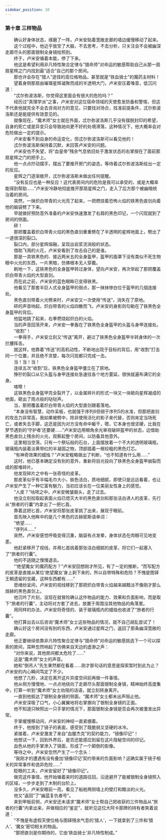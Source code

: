 ```yaml
---
sidebar_position: 10
---
```

### 第十章  三样物品  


　　确认好身体状态，琢磨了一阵，卢米安贴着宽敞走廊的墙边缓慢移动了起来。  
　　这个过程中，他近乎放空了大脑，不去思考，不去分析，只关注会不会被幽深走廊尽头的那面银制全身镜给照到。  
　　终于，卢米安循着本能，停了下来。  
　　他这是希望利用非凡特性聚合定律与“猎命师”对命运的敏感帮助自己从那一扇扇星辉之门内找到最“适合”自己的那个房间。  
　　那也许会存在“猎人”途径的高位格物品，甚至就是“铁血骑士”的魔药主材料！  
　　望着身侧那扇由璀璨星辉凝聚而成的半透明大门，卢米安压着嗓音，低沉问道：  
　　“忒尔弥波洛斯，你觉得这里面会有很大的危险吗？”  
　　经历过“真理学派”之事，卢米安对这位宿命领域的天使愈发防备和警惕，但这不代表他就完全不会去咨询对方的意见，只要找对场合，找准前提条件，忒尔弥波洛斯还是能提供有效意见的。  
　　就像现在，“魔术师”女士就在外面，忒尔弥波洛斯几乎没有摆脱封印的希望，自身的死亡或是异变只会导致祂向更不好的处境滑落，这种情况下，他大概率会对危险做出一定的提示。  
　　卢米安看不到自身的命运变化，但忒尔弥波洛斯可以看见他的！  
　　忒尔弥波洛斯保持着沉默，未回答卢米安的问题。  
　　卢米安也不失望，将“血皇帝”残余气息依旧处于激发状态的右掌按在了面前那扇星辉之门的把手上。  
　　他一点点拧动摆手，摆出了要推开房门的姿态，等待着忒尔弥波洛斯给出一定的反应。  
　　星辉之门逐渐敞开，忒尔弥波洛斯未做出任何提醒。  
　　“没有反应也是一种反应！这代表房间内的危险是我可以承受的，或是大概率能得到帮助……”卢米安冷静地彻底推开那扇星辉之门，走入了后方那个被幽暗统治着的房间。  
　　突然，一抹炽白带青的火光亮了起来，一把燃烧着恐怖火焰的铁黑色直剑向着他的脑袋劈了下来。  
　　早就做好预防意外准备的卢米安快速激发了右肩的黑色印记，一个闪现就到了房间的侧面。  
　　砰！  
　　那把覆盖着炽白带青火焰的黑色直剑重重劈在了半透明的星辉地面上，劈出了一道很深的裂口。  
　　裂口内，部分星辉熔融，呈现出岩浆流淌般的状态。  
　　借助飞溅的火花，卢米安看到了攻击自己的是谁。  
　　那是一具铁黑色的、接近两米五的全身盔甲，盔甲的面罩下没有类似不死生物眼中火光的东西，一片黑暗，仿佛根本无人穿戴。  
　　刷地一下，这铁黑色的全身盔甲转过身体，望向卢米安，再次举起了那把覆盖炽白带青火焰的大型直剑。  
　　而在此之前，卢米安的蓝色眼眸已变得铁黑。  
　　他看见了那套半巨人式全身盔甲的弱点，那一抹抹惨白位于盔甲的几個连接处。  
　　黑色直剑带着火光劈来时，卢米安又一次使用“传送”，消失在了原地。  
　　砰的声音响起，炽白带青的火焰四散而飞，卢米安的身影则勾勒在了铁黑色全身盔甲的背后。  
　　他猛地跳了起来，右拳燃烧起炽白的火焰。  
　　当的声音回荡开来，卢米安一拳轰在了铁黑色全身盔甲的头盔与身甲连接处。  
　　“收割”！  
　　一拳得手，卢米安立刻又“传送”离开，避过了铁黑色全身盔甲半转身体的一次拦腰挥击。  
　　就这样，他靠着“传送”的高机动性，不断地出现于目标的背后，用“收割”打击同一个位置，并且绝不贪婪，每次闪现都只完成一击。  
　　当！当！当！  
　　连续五次“收割”后，铁黑色全身盔甲僵立在了原地。  
　　狰狞的裂口从它头盔与身甲连接处急速往各个地方蔓延，很快就遍布满它的全身。  
　　喀嚓！  
　　这铁黑色全身盔甲完全裂开了，以金属碎片的形式一块又一块砸向星辉凝成的地面，砸出了雨点般的哒哒声。  
　　当，那把覆盖着炽白带青火焰的大型直剑跟着落地。  
　　“本身没有智慧，动作呆板，也就强于序列6但弱于序列5的水准，但那把直剑的攻击力非常高，我如果被劈中，除非使用活化的影子来代替，否则肯定当场死亡，或者失去手脚，这还是因为对方没有命中躯干，嗯，它本身也很坚硬，比我在梦节遇到的‘守护者’还要硬……”卢米安边用眼角余光审视破碎盔甲的状态，边借助黑色直剑上残余的火光，观察起整个房间，以防备其他意外。  
　　这里相当空荡，只有一个祭坛般的石台，上面摆放着一个不大的透明玻璃瓶，玻璃瓶内装着淡黄带红的半凝固之物，顶部插着一根较粗的黑色灯芯。  
　　“有神奇效果的蜡烛？”卢米安粗略做出了判断，“也不知道有什么用……”  
　　这时，他已基本确定没有别的意外，重新将目光投向了铁黑色全身盔甲崩裂而成的那堆碎片。  
　　他发现碎片之中有一张奇怪的皮革。  
　　那皮革似乎有半幅毛巾大小，肤色洁白，质地细腻，即使只是远远看着，也让卢米安产生了一种它富有魅力，当初应该长在一位美丽女性身上的感觉。  
　　“人皮？”咕哝之中，卢米安微皱眉头，走了过去。  
　　他没立刻拾取起表面火焰已熄灭大半的黑色直剑和那张洁白诱人的皮革，先行从“旅者的行囊”内拿出了一把匕首。  
　　靠着这把匕首，卢米安将那张皮革挑了出来，展现于眼前。  
　　首先映入他眸中的是几个黑色的古赫密斯语单词：  
　　“绝望……  
　　“序列4……”  
　　突然，卢米安感觉呼吸变得沉重，脑袋有点发晕，身体状态在肉眼可见地变差。  
　　他赶紧移开了视线，并用匕首挑着那张洁白细腻的皮革，将它们一起塞入了“旅者的行囊”。  
　　他的不适随之慢慢退去。  
　　“‘绝望魔女’的魔药配方？”卢米安回想刚才所见，有了一定的推断，“而写配方的皮革是直接从某位‘绝望魔女’身上剥下来的，所以自带特殊和危险？不愧是图铎王朝遗留的宝藏，这种东西都有……”  
　　思绪纷呈间，卢米安的视线移到了那把炽白带青火焰越来越黯淡不像刚才那么煊赫的黑色直剑上。  
　　他沉吟了片刻，没现在就冒险确认这件物品的能力、效果和负面影响，而是取下“旅者的行囊”，主动将对方套了进去，放置于周围没其他物品的角落里。  
　　用同样的办法，卢米安将奇怪的、装于玻璃瓶内的蜡烛也收进了“旅者的行囊”。  
　　他打算出去以后咨询“魔术师”女士这些物品的情况，就不自己胡乱尝试了！  
　　确认好这个房间没有别的东西，卢米安通过星辉之门，返回了那条幽深宽敞的走廊。  
　　他正要继续依靠非凡特性聚合定律与“猎命师”对命运的敏感挑选下一个可以探索的房间，耳畔忽然响起了仿佛来自天边的虚渺之声：  
　　“对你来说，其他房间都太危险了……”  
　　这是“魔术师”女士的声音。  
　　她和“倒吊人”先生果然都在看着……刚才那句话的意思是探索暂时到此为止？卢米安的内心瞬间笃定了不少。  
　　他想了几秒，决定在离开这片异度空间前再做一件事情。  
　　他从侧方慢慢地、一点点地绕向了走廊尽头那面银制全身镜，精神始终高度集中，打算一听到“魔术师”女士劝阻的话语，就立刻转身离开。  
　　一直到他抵达了银制全身镜的侧面，“魔术师”女士都未出声阻止他。  
　　卢米安深吸了口气，小心翼翼地将右掌挪向了银制全身镜的正面。  
　　他不知道只映照出一只手掌的情况下，那面银制全身镜是否会再次被激发出异常。  
　　手掌缓慢移动间，卢米安的神经一直紧绷着。  
　　终于，他按到了镜子的表面，感受到了既脆弱又坚硬的冰冷。  
　　紧接着，卢米安激发了来自“血腥杰克”的契约能力，“镜像印记”！  
　　他想试一下，回到外界后，是否还能感应到留在这片隐秘空间的印记。  
　　血色从他的手掌渗入了镜面，形成了一个颠倒的影像。  
　　等待之中，卢米安忽然产生了一个念头：  
　　“我刚才的遭遇有没有叠加‘镜像印记’契约带来的负面影响？这确实属于镜子相关的异常事件和诡异危险……”  
　　眨眼的工夫，卢米安留好了“镜像印记”。  
　　做完这件事情，他开始循着来时的道路往回，沿途避开了能被银制全身镜照入的区域，一步步走到了木制的台阶上。  
　　没多久，卢米安眼前一亮，看见了船舱两侧墙上的壁灯和黯淡的火光。  
　　他又“返回”了“幽蓝复仇者号”。  
　　来到甲板前侧，卢米安还未请求“魔术师”女士帮自己把收获的三件物品从“旅者的行囊”内拿出来，并做相应的“鉴定”，就听见这位大阿卡那牌的持有者笑着说道：  
　　“不愧是有虚假天使位格与图铎残余气息的‘猎人’，一下就拿到了三件和‘猎人’、‘魔女’密切相关的物品。  
　　“那把直剑是你期待的，它由‘铁血骑士’非凡特性制成。”  

